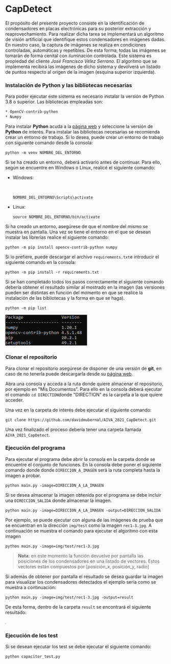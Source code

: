# CapDetect

El propósito del presente proyecto consiste en la identificación de condensadores en placas electrónicas para su posterior extracción y reaprovechamiento. Para realizar dicha tarea se implementará un algoritmo de visión artificial que identifique estos condensadores en imágenes dadas.
En nuestro caso, la captura de imágenes se realiza en condiciones controladas, automáticas y repetibles. De esta forma, todas las imágenes se tomarán de forma cenital con iluminación controlada. Este sistema es propiedad del cliente _José Francisco Vélez Serrano_. El algoritmo que se implementa recibirá las imágenes de dicho sistema y devolverá un listado de puntos respecto al origen de la imagen (esquina superior izquierda).

### Instalación de Python y las bibliotecas necesarias

Para poder ejecutar este sistema es necesario instalar la versión de Python 3.8 o superior. Las bibliotecas empleadas son:

	* OpenCV-contrib-python
	* Numpy

Para instalar __Python__ acuda a la [página web](https://www.python.org/downloads/) y seleccione la versión de __Python__ de interés.
Para instalar las bibliotecas necesarias se recomienda crear un entorno de trabajo. Si lo desea, puede crear un entorno de trabajo con siguiente comando desde la consola:

```
python -m venv NOMBRE_DEL_ENTORNO
```

Si se ha creado un entorno, deberá activarlo antes de continuar. Para ello, según se encuentre en Windows o Linux, realicé el siguiente comando:

* Windows:

  ​	

  ```
  NOMBRE_DEL_ENTORNO\Scripts\activate
  ```

* Linux:

  ```
  source NOMBRE_DEL_ENTORNO/bin/activate
  ```

Si ha creado un entorno, asegúrese de que el nombre del mismo se muestra en pantalla. Una vez se tiene el entorno en el que se desean instalar las librerías realice el siguiente comando:

```
python -m pip install opencv-contrib-python numpy
```

Si lo prefiere, puede descargar el archivo `requirements.txt`e introducir el siguiente comando en la consola:

```
python -m pip install -r requirements.txt
```

Si se han completado todos los pasos correctamente el siguiente comando debería obtener el resultado similar al mostrado en la imagen (las versiones pueden ser distintas en función del momento en que se realice la instalación de las bibliotecas y la forma en que se haga).

```
python -m pip list
```

![image-20210406133110554](img/README/console_output.png)

### Clonar el repositorio

Para clonar el repositorio asegúrese de disponer de una versión de __git__, en caso de no tenerla puede descargarla desde su [página web](https://git-scm.com/downloads).

Abra una consola y acceda a la ruta donde quiere almacenar el repositorio, por ejemplo en "Mis Documentos". Para ello en la consola deberá ejecutar el comando `cd DIRECTION`donde "DIRECTION" es la carpeta a la que quiere acceder.

Una vez en la carpeta de interés debe ejecutar el siguiente comando:

```
git clone https://github.com/davidmubernal/AIVA_2021_CapDetect.git
```

Una vez finalizado el proceso debería tener una carpeta llamada `AIVA_2021_CapDetect`.

### Ejecución del programa

Para ejecutar el programa debe abrir la consola en la carpeta donde se encuentre el conjunto de funciones. En la consola debe poner el siguiente comando donde donde `DIRECCION_A_IMAGEN` será la ruta completa hasta la imagen a probar.

```
python main.py -image=DIRECCION_A_LA_IMAGEN
```

Si se desea almacenar la imagen obtenida por el programa se debe incluir una `DIRECCION_SALIDA` donde almacenar la imagen.

```
python main.py -image=DIRECCION_A_LA_IMAGEN -output=DIRECCION_SALIDA
```

Por ejemplo, se puede ejecutar con alguna de las imágenes de prueba que se encuentran en la dirección `img/test` como la imagen `rec1-3.jpg`. A continuación se muestra el comando para ejecutar el algoritmo con esta imagen

```
python main.py -image=img/test/rec1-3.jpg
```

> __Nota__: en este momento la función devuelve por pantalla las posiciones de los condensadores en una listado de vectores. Estos vectores están compuestos por [posición_x, posición_y, radio]

Si además de obtener por pantalla el resultado se desea guardar la imagen para visualizar los condensadores detectados el ejemplo sería como se muestra a continuación:

```
python main.py -image=img/test/rec1-3.jpg -output=result
```

De esta forma, dentro de la carpeta `result` se encontrará el siguiente resultado:

<img src="img/README/output_image_1-3.jpg" style="zoom: 15%;" />

### Ejecución de los test

Si se desean ejecutar los test se debe ejecutar el siguiente comando:

```
python capacitor_test.py
```

